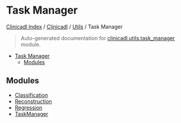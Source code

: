 # Task Manager

[Clinicadl Index](../../../README.md#clinicadl-index) /
[Clinicadl](../../index.md#clinicadl) /
[Utils](../index.md#utils) /
Task Manager

> Auto-generated documentation for [clinicadl.utils.task_manager](../../../../clinicadl/utils/task_manager/__init__.py) module.

- [Task Manager](#task-manager)
  - [Modules](#modules)

## Modules

- [Classification](./classification.md)
- [Reconstruction](./reconstruction.md)
- [Regression](./regression.md)
- [TaskManager](./task_manager.md)